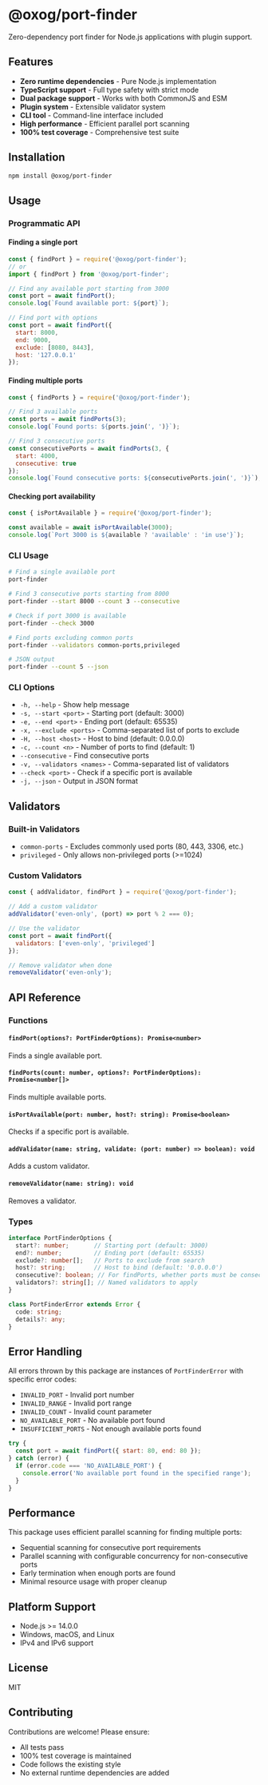 # @oxog/port-finder

Zero-dependency port finder for Node.js applications with plugin support.

## Features

- **Zero runtime dependencies** - Pure Node.js implementation
- **TypeScript support** - Full type safety with strict mode
- **Dual package support** - Works with both CommonJS and ESM
- **Plugin system** - Extensible validator system
- **CLI tool** - Command-line interface included
- **High performance** - Efficient parallel port scanning
- **100% test coverage** - Comprehensive test suite

## Installation

```bash
npm install @oxog/port-finder
```

## Usage

### Programmatic API

#### Finding a single port

```javascript
const { findPort } = require('@oxog/port-finder');
// or
import { findPort } from '@oxog/port-finder';

// Find any available port starting from 3000
const port = await findPort();
console.log(`Found available port: ${port}`);

// Find port with options
const port = await findPort({
  start: 8000,
  end: 9000,
  exclude: [8080, 8443],
  host: '127.0.0.1'
});
```

#### Finding multiple ports

```javascript
const { findPorts } = require('@oxog/port-finder');

// Find 3 available ports
const ports = await findPorts(3);
console.log(`Found ports: ${ports.join(', ')}`);

// Find 3 consecutive ports
const consecutivePorts = await findPorts(3, {
  start: 4000,
  consecutive: true
});
console.log(`Found consecutive ports: ${consecutivePorts.join(', ')}`);
```

#### Checking port availability

```javascript
const { isPortAvailable } = require('@oxog/port-finder');

const available = await isPortAvailable(3000);
console.log(`Port 3000 is ${available ? 'available' : 'in use'}`);
```

### CLI Usage

```bash
# Find a single available port
port-finder

# Find 3 consecutive ports starting from 8000
port-finder --start 8000 --count 3 --consecutive

# Check if port 3000 is available
port-finder --check 3000

# Find ports excluding common ports
port-finder --validators common-ports,privileged

# JSON output
port-finder --count 5 --json
```

### CLI Options

- `-h, --help` - Show help message
- `-s, --start <port>` - Starting port (default: 3000)
- `-e, --end <port>` - Ending port (default: 65535)
- `-x, --exclude <ports>` - Comma-separated list of ports to exclude
- `-H, --host <host>` - Host to bind (default: 0.0.0.0)
- `-c, --count <n>` - Number of ports to find (default: 1)
- `--consecutive` - Find consecutive ports
- `-v, --validators <names>` - Comma-separated list of validators
- `--check <port>` - Check if a specific port is available
- `-j, --json` - Output in JSON format

## Validators

### Built-in Validators

- `common-ports` - Excludes commonly used ports (80, 443, 3306, etc.)
- `privileged` - Only allows non-privileged ports (>=1024)

### Custom Validators

```javascript
const { addValidator, findPort } = require('@oxog/port-finder');

// Add a custom validator
addValidator('even-only', (port) => port % 2 === 0);

// Use the validator
const port = await findPort({
  validators: ['even-only', 'privileged']
});

// Remove validator when done
removeValidator('even-only');
```

## API Reference

### Functions

#### `findPort(options?: PortFinderOptions): Promise<number>`

Finds a single available port.

#### `findPorts(count: number, options?: PortFinderOptions): Promise<number[]>`

Finds multiple available ports.

#### `isPortAvailable(port: number, host?: string): Promise<boolean>`

Checks if a specific port is available.

#### `addValidator(name: string, validate: (port: number) => boolean): void`

Adds a custom validator.

#### `removeValidator(name: string): void`

Removes a validator.

### Types

```typescript
interface PortFinderOptions {
  start?: number;       // Starting port (default: 3000)
  end?: number;         // Ending port (default: 65535)
  exclude?: number[];   // Ports to exclude from search
  host?: string;        // Host to bind (default: '0.0.0.0')
  consecutive?: boolean; // For findPorts, whether ports must be consecutive
  validators?: string[]; // Named validators to apply
}

class PortFinderError extends Error {
  code: string;
  details?: any;
}
```

## Error Handling

All errors thrown by this package are instances of `PortFinderError` with specific error codes:

- `INVALID_PORT` - Invalid port number
- `INVALID_RANGE` - Invalid port range
- `INVALID_COUNT` - Invalid count parameter
- `NO_AVAILABLE_PORT` - No available port found
- `INSUFFICIENT_PORTS` - Not enough available ports found

```javascript
try {
  const port = await findPort({ start: 80, end: 80 });
} catch (error) {
  if (error.code === 'NO_AVAILABLE_PORT') {
    console.error('No available port found in the specified range');
  }
}
```

## Performance

This package uses efficient parallel scanning for finding multiple ports:

- Sequential scanning for consecutive port requirements
- Parallel scanning with configurable concurrency for non-consecutive ports
- Early termination when enough ports are found
- Minimal resource usage with proper cleanup

## Platform Support

- Node.js >= 14.0.0
- Windows, macOS, and Linux
- IPv4 and IPv6 support

## License

MIT

## Contributing

Contributions are welcome! Please ensure:
- All tests pass
- 100% test coverage is maintained
- Code follows the existing style
- No external runtime dependencies are added